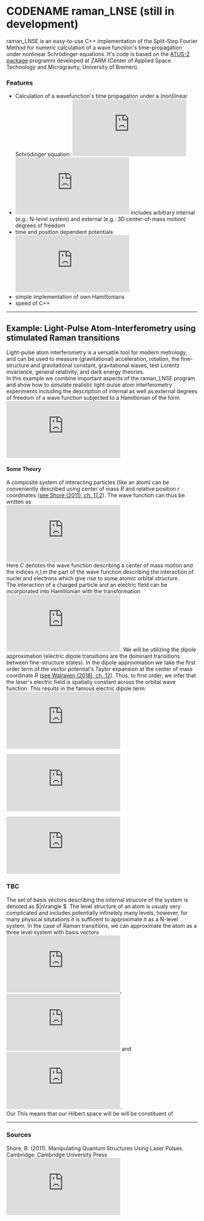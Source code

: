 # CODENAME raman_LNSE (still in development)

raman_LNSE is an easy-to-use C++ implementation of the Split-Step Fourier Method for numeric calculation of a wave function's time-propagation under nonlinear Schrödinger equations.
It's code is based on the [ATUS-2 package](https://github.com/GPNUM/atus2) programm developed at ZARM (Center of Applied Space Technology and Microgravity, University of Bremen).
### Features
- Calculation of a wavefunction's time propagation under a (non)linear Schrödinger equation: ![](https://latex.codecogs.com/gif.latex?i%5Chbar%20%5Cfrac%7B%5Cpartial%7D%7B%5Cpartial%20t%7D%20%5CPsi%20%3D%20%5CBig%5B%5Chat%7BV%7D%28%5CPsi%2C%5Cvec%7Br%7D%2Ct%29&plus;%5Cfrac%7B%5Chat%7Bp%7D%5E2%7D%7B2m%7D%5CBig%5D%5CPsi%28t%29)
- ![](https://latex.codecogs.com/gif.latex?%5Cdpi%7B100%7D%20%5CPsi) includes arbitrary internal (e.g.: N-level system) and external (e.g.: 3D center-of-mass motion) degrees of freedom
- time and position dependent potentials ![](https://latex.codecogs.com/gif.latex?%5Cdpi%7B100%7D%20V%28%5Cvec%7Br%7D%2Ct%29)
- simple implementation of own Hamiltonians
- speed of C++
-------------
## Example: Light-Pulse Atom-Interferometry using stimulated Raman transitions
Light-pulse atom interferometry is a versatile tool for modern metrology, and can be used to measure (gravitational) acceleration, rotation, the fine-structure and gravitaitonal constant, gravitational waves, test Lorentz invariance, general relativity, and dark energy theories.  
In this example we combine important aspects of the raman_LNSE program and show how to simulate realistic light-pulse atom interferometry experiments including the description of internal as well as external degrees of freedom of a wave function subjected to a Hamitlonian of the form  
![](https://latex.codecogs.com/gif.latex?%5Chat%7BH%7D%20%3D%20%5Chat%7BV%7D%28%5Cvec%7Br%7D%2Ct%29&plus;%5Cfrac%7B%5Chat%7Bp%7D%5E2%7D%7B2m%7D.)
#### Some Theory
A composite system of interacting particles (like an atom) can be conveniently described using center of mass *R* and relative position *r* coordinates ([see Shore (2011), ch. 17.2](#sources)).
The wave function can thus be written as  
![](https://latex.codecogs.com/gif.latex?%5Cinline%20%5Cpsi%28%5Cvec%7BR%7D%2C%5Cvec%7Br%7D%29%20%3D%20%5Cpsi_%7BC%7D%28%5Cvec%7BR%7D%29%20%5Cpsi_%7Bnlm%7D%28%5Cvec%7Br%7D%29.)  
Here *C* denotes the wave function describing a center of mass motion and the indices *n,l,m* the part of the wave function describing the interaction of nuclei and electrons which give rise to some atomic orbital structure.  
The interaction of a charged particle and an electric field can be incorporated into Hamiltonian with the transformation ![](https://latex.codecogs.com/gif.latex?%5Cinline%20%5Cdpi%7B100%7D%20%5Cvec%7Bp%7D%20%5Crightarrow%20%5Cvec%7Bp%7D%20-%20%5Cfrac%7Be%7D%7Bc%7D%20%5Cvec%7BA%7D%28%5Cvec%7Br%7D%2Ct%29). We will be utilizing the dipole approximation (electric dipole transitions are the dominant transitions between fine-structure states). In the dipole approximation we take the first order term of the vector potential's Taylor expansion at the center of mass coordinate *R* ([see Walraven (2018), ch. 12](#sources)).
Thus, to first order, we infer that the laser's electric field is spatially constant across the orbital wave function. This results in the famous electric dipole term: ![](https://latex.codecogs.com/gif.latex?V%28%5Cvec%7Br%7D%2Ct%29%20%5Capprox%20-d%5Ccdot%20E%28%5Cvec%7BR%7D%2Ct%29)

![](https://latex.codecogs.com/gif.latex?%5Clangle%5Cpsi%7CV%7C%5Cpsi%5Crangle%20%3D%20%5Cint%20%5Cint%20%5Cpsi_%7BC%7D%28%5Cvec%7BR%7D%29%5E%5Cdagger%20%5Cpsi_%7Bnlm%7D%28%5Cvec%7Br%7D%29%5E%5Cdagger%20%5Cbig%28-d%5Ccdot%20E%28%5Cvec%7BR%2Ct%7D%29%5Cbig%29%20%5Cpsi_%7BC%7D%28%5Cvec%7BR%7D%29%5Cpsi_%7Bnlm%7D%28%5Cvec%7Br%7D%29%5Cmathrm%7Bd%7D%5Cvec%7BR%7D%5Cmathrm%7Bd%7D%5Cvec%7Br%7D)
<!-- \langle\psi|V|\psi\rangle = \int \int \psi_{C}(\vec{R})^\dagger \psi_{nlm}(\vec{r})^\dagger \big(-d\cdot E(\vec{R,t})\big) \psi_{C}(\vec{R})\psi_{nlm}(\vec{r})\mathrm{d}\vec{R}\mathrm{d}\vec{r}-->
![](https://latex.codecogs.com/gif.latex?%5Cint%20%5Cpsi_%7Bnlm%7D%28%5Cvec%7Br%7D%29%5E%5Cdagger%20%5Cbig%28-d%5Ccdot%20E%28%5Cvec%7BR%2Ct%7D%29%5Cbig%29%20%5Cpsi_%7Bnlm%7D%28%5Cvec%7Br%7D%29%5Cmathrm%7Bd%7D%5Cvec%7Br%7D)

### TBC
The set of basis vectors describing the internal strucure of the system is denoted as $|n\rangle $. The level structure of an atom is usualy very complicated and includes potentially infinetely many levels, however, for many physical situtations it is sufficent to approximate it as a N-level system. In the case of Raman transitions, we can approximate the atom as a three level system with basis vectors ![](https://latex.codecogs.com/gif.latex?%7Cg%5Crangle),![](https://latex.codecogs.com/gif.latex?%7Ce%5Crangle) and ![](https://latex.codecogs.com/gif.latex?%7Ci%5Crangle).  
Our
This means that our Hilbert space will be will be constituent of 



----------------------
### Sources
Shore, B. (2011). Manipulating Quantum Structures Using Laser Pulses. Cambridge: Cambridge University Press  
![Walraven, J.T.M. (2018). Atomic Physics lectures, University of Amsterdam](https://staff.fnwi.uva.nl/j.t.m.walraven/walraven/Lectures.htm)
